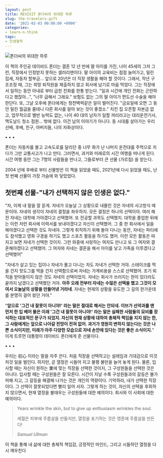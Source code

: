 ```yaml
---
layout: post
title: REVISIT 폰더씨의 위대한 하루
slug: the-travelers-gift
date: '2021-02-03 00:00:00 +0900'
categories:
- learn-n-think
tags:
- 인생철학
---
```


<img src="http://image.yes24.com/goods/4586334/800x0" alt="폰더씨의 위대한 하루" style="max-width: 400px;">

이 책의 주인공 데이비드 폰더는 결혼 12 년 만에 딸 아이를 가진, 나이 45세의 그저 그런, 직장에서 인정받지 못하는 샐러리맨이다. 딸 아이의 교육비는 점점 늘어가고, 밀린 집세, 자동차 할부금... 앞으로 20년은 더 직장 생활을 해야 할 것이다. 그래서, 작년 구조조정 때, 그는 희망 퇴직원을 제출하지 않고 회사에 남기로 마음 먹었다. 그는 직장에서 일하는 동안 아내로 부터 급한 전화를 한통 받는다. "일과 시간에 개인 전화는 곤란하다고 했잖아...", "너무 급해서 그래요." 보험도 없는 그의 딸 아이가 편도선 수술을 해야 한단다. 또, 그날 오후에 폰더에게는 청천벽력같은 일이 벌어진다. "금요일에 오면 그 동안 밀린 월급을 줄테니 다른 회사를 알아 보는 것이 좋겠소." 치킨 집 오픈할 자본금 없고, 업무적으로 별반 능력도 없는, 나이 40 대의 남자가 일할 꺼리라고는 대리운전기사, 맥도날드 청소 점원... 밖에 없다. 이건 남의 이야기가 아니다. 동 시대를 살아가는 우리 선배, 후배, 친구, 아버지들, 나의 자화상이다.

<div class="spacer">• • •</div>

폰더는 자동차를 몰고 고속도로를 달리던 중 너무 화가 난 나머지 운전대를 주먹으로 치다가 그만 교통사고가 나고 만다. 그러면서, 과거와 미래로의 시간 여행을 떠나게 된다. 시간 여행 동안 그는 7명의 사람들을 만나고, 그들로부터 큰 선물 (가르침) 을 받는다. 

2004 년에 후배로 부터 선물받은 이 책을 읽었을 때도, 2021년에 다시 읽었을 때도, 난 첫 번째 선물이 가장 가슴에 와 닿았었다.

<!--more-->

## 첫번째 선물-"내가 선택하지 않은 인생은 없다."

"자, 이제 내 말을 잘 듣게. 자네가 오늘날 그 상황으로 내몰린 것은 자네의 사고방식 때문이야. 자네의 생각이 자네의 결정을 좌우하지. 모든 결정은 하나의 선택이야. 여러 해 전 자네는 대학에 가야겠다고 선택했어. 또 전공할 과목도 선택했지. 대학을 졸업한 뒤에는 이런 저런 회사에 이력서를 보내야겠다고 자신이 선택했어. 그 중 한 회사에서 일을 해야겠다고 선택한 것도 자네야. 그렇게 취직하기 위해 돌아 다니는 동안, 자네는 파티에도 참석했고 영화 구경을 하기도 했고 스포츠 활동을 하기도 했어. 이런 모든 활동은 따지고 보면 자네가 선택한 것이지. 그런 와중에 사랑하는 여자도 만나고 또 그 여자와 결혼해야겠다고 선택했어. 그 여자와 자네는 결혼을 해서 아이를 낳고 가족을 이루겠다고 선택했어"

"자네가 살고 있는 집이나 자네가 몰고 다니는 차도 자네가 선택한 거야. 스테이크를 먹을 건지 핫도그를 먹을 건지 선택함으로써 자네는 가계비용을 스스로 선택했어. 조기 퇴직을 받아들이지 않은 것도 자네의 선택이었지. 자네는 회사가 쓰러지는 한이 있더라도 끝까지 남겠다고 선택했던 거야. **아주 오래 전부터 자네는 수많은 선택을 했고 그것이 모여서 오늘날의 상황을 만들어낸 거라네**. 자네는 현재의 상황을 유도한 그 길의 한가운데를 분명히 걸어 왔던 거야."

"**앞으로 '그건 내 잘못이 아니야!' 라는 말은 절대로 해서는 안되네. 이브가 선악과를 맨 먼저 한 입 베어 물은 이래 '그건 내 잘못이 아니야!' 라는 말은 실패한 사람들의 묘비를 장식하는 대표적인 문구가 되었지. 자신의 현재 상황에 대하여 총체적 책임을 지지 않는 한, 그 사람에게는 앞으로 나아갈 전망이 전혀 없어. 과거가 영원히 변하지 않는다는 것은 나쁜 소식이지만, 미래가 아주 다양한 모습으로 자네 손안에 있다는 것은 좋은 소식이지.**" 이게 트루먼 대통령이 데이비드 폰더에게 준 선물이다.

<div class="spacer">• • •</div>

우리는 初心 이라는 말을 자주 쓴다. 처음 직장을 선택하고는 설레임과 기대감으로 이것 저것 일을 벌인다. 하지만, 곧 열정은 시들어 지고 불평 불만을 늘어 놓게 된다. 물론, 입사할 때는 자신이 원하는 業에 맞는 직장을 선택한 것이지, 그 구성원들을 선택한 것은 아니다. 입사할 때는 구성원들은 잘 모른다. 시간이 지날 수록 구성원들과의 갈등은 불가피해 지고, 그 갈등을 해결해 나가는 것은 개인의 역량이다. 기억하라, 내가 선택한 직장이다. 그 선택이 잘못되었다면 빨리 일어 서자. 그렇게 하는 것이, 자신의 선택을 후회하지 않으면서, 현재 열정을 불태우는 구성원들에 대한 예의이다. 회사와 이 사회에 대한 예의이다.

> Years wrinkle the skin, but to give up enthusiasm wrinkles the soul.
>
> 세월은 피부에 주름살을 만들지만, 열정을 포기하는 것은 영혼에 주름살을 만든다!
>
> <footer><cite>Samuel Ullman</cite></footer>

이 책을 통해 내 삶에 대한 총체적 책임감, 긍정적인 마인드, 그리고 시들하던 열정을 다시 깨우친다
